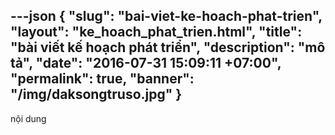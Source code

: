 ---json
{
    "slug": "bai-viet-ke-hoach-phat-trien",
    "layout": "ke_hoach_phat_trien.html",
    "title": "bài viết kế hoạch phát triển",
    "description": "mô tả",
    "date": "2016-07-31 15:09:11 +07:00",
    "permalink": true,
    "banner": "/img/daksongtruso.jpg"
}
---
nội dung